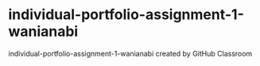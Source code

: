 # individual-portfolio-assignment-1-wanianabi
individual-portfolio-assignment-1-wanianabi created by GitHub Classroom

